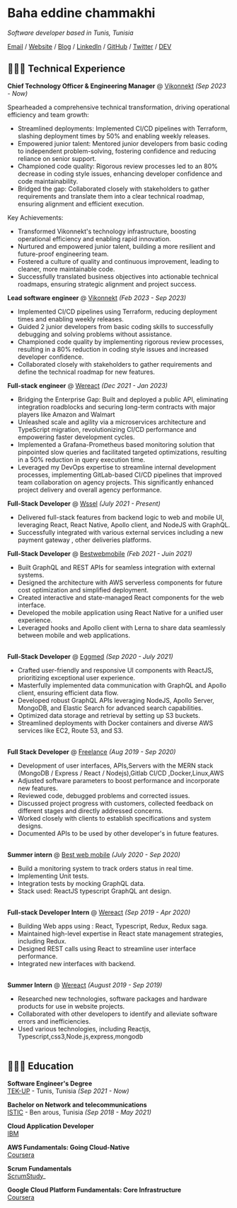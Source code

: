 # Baha eddine chammakhi

_Software developer based in Tunis, Tunisia_ <br>

[Email](mailto:bahaeddinechammakhi@gmail.com) / [Website](https://www.bahachammakhi.tn/) / [Blog](https://blog.bahachammakhi.tn) / [LinkedIn](https://www.linkedin.com/in/baha-chammakhi/) / [GitHub](https://github.com/bahachammakhi/) / [Twitter](https://twitter.com/bahachammakhi/) / [DEV](https://dev.to/bahachammakhi/)

## 👩🏼‍💻 Technical Experience

**Chief Technology Officer & Engineering Manager** @ [Vikonnekt](https://vikonnekt.com/) _(Sep 2023 - Now)_ <br>

Spearheaded a comprehensive technical transformation, driving operational efficiency and team growth:

- Streamlined deployments: Implemented CI/CD pipelines with Terraform, slashing deployment times by 50% and enabling weekly releases.
- Empowered junior talent: Mentored junior developers from basic coding to independent problem-solving, fostering confidence and reducing reliance on senior support.
- Championed code quality: Rigorous review processes led to an 80% decrease in coding style issues, enhancing developer confidence and code maintainability.
- Bridged the gap: Collaborated closely with stakeholders to gather requirements and translate them into a clear technical roadmap, ensuring alignment and efficient execution.

Key Achievements:

- Transformed Vikonnekt's technology infrastructure, boosting operational efficiency and enabling rapid innovation.
- Nurtured and empowered junior talent, building a more resilient and future-proof engineering team.
- Fostered a culture of quality and continuous improvement, leading to cleaner, more maintainable code.
- Successfully translated business objectives into actionable technical roadmaps, ensuring strategic alignment and project success.

**Lead software engineer** @ [Vikonnekt](https://vikonnekt.com/) _(Feb 2023 - Sep 2023)_ <br>

- Implemented CI/CD pipelines using Terraform, reducing deployment times and enabling weekly releases.
- Guided 2 junior developers from basic coding skills to successfully debugging and solving problems without assistance.
- Championed code quality by implementing rigorous review processes, resulting in a 80% reduction in coding style issues and increased developer confidence.
- Collaborated closely with stakeholders to gather requirements and define the technical roadmap for new features.

**Full-stack engineer** @ [Wereact](https://wereact.co/) _(Dec 2021 - Jan 2023)_ <br>

- Bridging the Enterprise Gap: Built and deployed a public API, eliminating integration roadblocks and securing long-term contracts with major players like Amazon and Walmart
- Unleashed scale and agility via a microservices architecture and TypeScript migration, revolutionizing CI/CD performance and empowering faster development cycles.
- Implemented a Grafana-Prometheus based monitoring solution that pinpointed slow queries and facilitated targeted optimizations, resulting in a 50% reduction in query execution time.
- Leveraged my DevOps expertise to streamline internal development processes, implementing GitLab-based CI/CD pipelines that improved team collaboration on agency projects. This significantly enhanced project delivery and overall agency performance.
  <br><be>

**Full-Stack Developer** @ [Wssel](https://www.wssel.com/) _(July 2021 - Present)_ <br>

- Delivered full-stack features from backend logic to web and mobile UI, leveraging React, React Native, Apollo client, and NodeJS with GraphQL.
- Successfully integrated with various external services including a new payment gateway , other deliveries platforms.
  <br><be>

**Full-Stack Developer** @ [Bestwebmobile](http://www.bestwebmobile.com/) _(Feb 2021 - Juin 2021)_ <br>

- Built GraphQL and REST APIs for seamless integration with external systems.
- Designed the architecture with AWS serverless components for future cost optimization and simplified deployment.
- Created interactive and state-managed React components for the web interface.
- Developed the mobile application using React Native for a unified user experience.
- Leveraged hooks and Apollo client with Lerna to share data seamlessly between mobile and web applications.
  <br><br>

**Full-Stack Developer** @ [Eggmed](https://www.eggmed.com/) _(Sep 2020 - July 2021)_ <br>

- Crafted user-friendly and responsive UI components with ReactJS, prioritizing exceptional user experience.
- Masterfully implemented data communication with GraphQL and Apollo client, ensuring efficient data flow.
- Developed robust GraphQL APIs leveraging NodeJS, Apollo Server, MongoDB, and Elastic Search for advanced search capabilities.
- Optimized data storage and retrieval by setting up S3 buckets.
- Streamlined deployments with Docker containers and diverse AWS services like EC2, Route 53, and S3.
  <br><br>

**Full Stack Developer** @ [Freelance](https://bahachammakhi.tn/projects/) _(Aug 2019 - Sep 2020)_ <br>

- Development of user interfaces, APIs,Servers with the MERN stack (MongoDB / Express / React / Nodejs),Gitlab CI/CD ,Docker,Linux,AWS
- Adjusted software parameters to boost performance and incorporate new features.
- Reviewed code, debugged problems and corrected issues.
- Discussed project progress with customers, collected feedback on different stages and directly addressed concerns.
- Worked closely with clients to establish specifications and system designs.
- Documented APIs to be used by other developer's in future features.
  <br><br>

**Summer intern** @ [Best web mobile](http://www.bestwebmobile.com/) _(July 2020 - Sep 2020)_ <br>

- Build a monitoring system to track orders status in real time.
- Implementing Unit tests.
- Integration tests by mocking GraphQL data.
- Stack used: ReactJS typescript GraphQL ant design.
  <br><br>

**Full-stack Developer Intern** @ [Wereact](https://wereact.co/) _(Sep 2019 - Apr 2020)_ <br>

- Building Web apps using : React, Typescript, Redux, Redux saga.
- Maintained high-level expertise in React state management strategies, including Redux.
- Designed REST calls using React to streamline user interface performance.
- Integrated new interfaces with backend.
  <br><br>

**Summer Intern** @ [Wereact](https://wereact.co/) _(August 2019 - Sep 2019)_ <br>

- Researched new technologies, software packages and hardware products for use in website projects.
- Collaborated with other developers to identify and alleviate software errors and inefficiencies.
- Used various technologies, including Reactjs, Typescript,css3,Node.js,express,mongodb
  <br><br>

## 👩🏼‍🎓 Education

**Software Engineer's Degree**<br>
[TEK-UP](https://tek-up.de) - Tunis, Tunisia _(Sep 2021 - Now)_ <br>

**Bachelor on Network and telecommunications**<br>
[ISTIC](http://www.istic.rnu.tn/fr) - Ben arous, Tunisia _(Sep 2018 - May 2021)_ <br>

**Cloud Application Developer**<br>
[IBM](https://www.youracclaim.com/badges/98bb896b-b60d-413b-8a8b-9edf03f8cea4/linked_in_profile)

**AWS Fundamentals: Going Cloud-Native**<br>
[Coursera](https://www.coursera.org/account/accomplishments/certificate/3BG6EEEDRXZM)

**Scrum Fundamentals** <br>
[ScrumStudy](http://81cd1176253f3f59d435-ac22991740ab4ff17e21daf2ed577041.r77.cf1.rackcdn.com/Certificates/ScrumFundamentalsCertified-Bahaeddinechammakhi-754999.pdf)\_

**Google Cloud Platform Fundamentals: Core Infrastructure**<br>
[Coursera](https://www.coursera.org/account/accomplishments/certificate/T98LAYV9MGCL)
